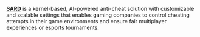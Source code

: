 [**SARD**](https://www.sard.ac/) is a kernel-based, AI-powered anti-cheat solution with customizable and scalable settings that enables gaming companies to  control cheating attempts in their game environments and ensure fair multiplayer experiences or esports tournaments․
